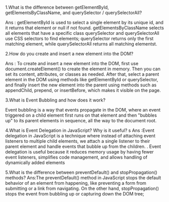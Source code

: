 1.What is the difference between getElementById, getElementsByClassName, and querySelector / querySelectorAll?

Ans : getElementById is used to select a single element by its unique id, and it returns that element or null if not found. getElementsByClassName selects all elements that have a specific class querySelector and querySelectorAll use CSS selectors to find elements; querySelector returns only the first matching element, while querySelectorAll returns all matching elementst.


2.How do you create and insert a new element into the DOM?

Ans : To create and insert a new element into the DOM, first use document.createElement() to create the element in memory. Then you can set its content, attributes, or classes as needed. After that,  select a parent element in the DOM using methods like getElementById or querySelector, and finally insert the new element into the parent using methods such as appendChild, prepend, or insertBefore, which makes it visible on the page.

3.What is Event Bubbling and how does it work?

Event bubbling is a way that events propagate in the DOM, where an event triggered on a child element first runs on that element and then "bubbles up" to its parent elements in sequence, all the way to the document root.

4.What is Event Delegation in JavaScript? Why is it useful?
s
Ans :Event delegation in JavaScript is a technique where instead of attaching event listeners to multiple child elements, we attach a single listener to their parent element and handle events that bubble up from the children. . Event delegation is useful because it reduces memory usage by having fewer event listeners, simplifies code management, and allows handling of dynamically added elements


5.What is the difference between preventDefault() and stopPropagation() methods?
Ans:The preventDefault() method in JavaScript stops the default behavior of an element from happening, like preventing a form from submitting or a link from navigating. On the other hand, stopPropagation() stops the event from bubbling up or capturing down the DOM tree;

